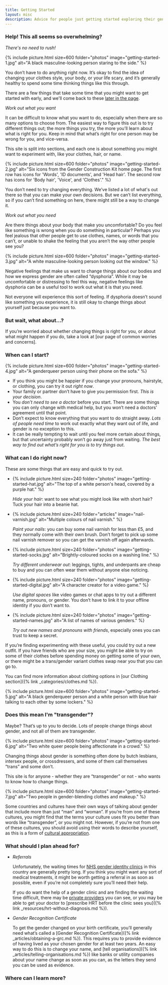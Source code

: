 ```yaml
---
title: Getting Started
layout: misc
description: Advice for people just getting started exploring their gender
---
```


### Help! This all seems so overwhelming?

*There's no need to rush!*

{% include picture.html size=600 folder="photos" image="getting-started-1.jpg" alt="A black masculine-looking person staring to the side." %}

You don’t have to do anything right now. It’s okay to find the idea of changing your clothes style, your body, or your life scary, and it’s generally healthy to spend some time thinking things like this through.

There are a few things that take some time that you might want to get started with early, and we'll come back to these [later in the page](#what-can-i-do-right-now).

*Work out what you want*

It can be difficult to know what you want to do, especially when there are so many options to choose from. The easiest way to figure this out is to try different things out; the more things you try, the more you’ll learn about what is right for you. Keep in mind that what’s right for one person may be wrong for you, and vice-versa.

This site is split into sections, and each one is about something you might want to experiment with, like your clothes, hair, or name.

{% include picture.html size=600 folder="photos" image="getting-started-2.jpg" alt="Six icons from the Gender Construction Kit home page. The first row has icons for 'Words', 'ID documents', and 'Head hair'. The second row has icons for 'Body hair', 'Voice', and 'Clothes'." %}

You don’t need to try changing everything. We’ve listed a lot of what's out there so that you can make your own decisions. But we can’t list everything, so if you can’t find something on here, there might still be a way to change it.

*Work out what you need*

Are there things about your body that make you uncomfortable? Do you feel like something is wrong when you do something in particular? Perhaps you feel jealous that other people get to use clothes, names, or words that you can’t, or unable to shake the feeling that you aren’t the way other people see you?

{% include picture.html size=600 folder="photos" image="getting-started-3.jpg" alt="A white masculine-looking person looking out the window." %}

Negative feelings that make us want to change things about our bodies and how we express gender are often called “dysphoria”. While it may be uncomfortable or distressing to feel this way, negative feelings like dysphoria can be a useful tool to work out what it is that you need.

Not everyone will experience this sort of feeling. If dysphoria doesn’t sound like something you experience, it is still okay to change things about yourself just because you want to.

### But wait, what about...?

If you’re worried about whether changing things is right for you, or about what might happen if you do, take a look at [our page of common worries and concerns].

### When can I start?

{% include picture.html size=600 folder="photos" image="getting-started-4.jpg" alt="A genderqueer person using their phone on the sofa." %}

* If you think you might be happier if you change your pronouns, hairstyle, or clothing, you can try it out *right now*.
* Your family or partner don’t have to give you permission first. *This is your decision*.
* You *don’t need to see a doctor* before you start. There are some things you can only change with medical help, but you won’t need a doctors’ agreement until that point.
* Don’t expect to know everything that you want to do straight away. *Lots of people need time* to work out exactly what they want out of life, and gender is no exception to this.
* It can be really tempting to wait until you feel more certain about things, but that uncertainty probably won’t go away just from waiting. *The best way to find out what’s right for you is to try things out*.

### What can I do right now?

These are some things that are easy and quick to try out.

<ul class="columns getting-started">
<li>

{% include picture.html size=240 folder="photos" image="getting-started-hat.jpg" alt="The top of a white person's head, covered by a purple hat." %}

*Hide your hair*: want to see what you might look like with short hair? Tuck your hair into a beanie hat.

</li><li>

{% include picture.html size=240 folder="articles" image="nail-varnish.jpg" alt="Multiple colours of nail varnish." %}

*Paint your nails*: you can buy some nail varnish for less than £5, and they normally come with their own brush. Don’t forget to pick up some nail varnish remover so you can get the varnish off again afterwards.

</li>
<li>

{% include picture.html size=240 folder="photos" image="getting-started-socks.jpg" alt="Brightly-coloured socks on a washing line." %}

*Try different underwear out*: leggings, tights, and underpants are cheap to buy and you can often wear them without anyone else noticing.

</li>
<li>

{% include picture.html size=240 folder="photos" image="getting-started-digital.jpg" alt="A character creator for a video game." %}

*Use digital spaces* like video games or chat apps to try out a different name, pronouns, or gender. You don’t have to link it to your offline identity if you don’t want to.

</li>
<li>

{% include picture.html size=240 folder="photos" image="getting-started-names.jpg" alt="A list of names of various genders." %}

*Try out new names and pronouns with friends*, especially ones you can trust to keep a secret.

</li>
</ul>

If you’re finding experimenting with these useful, you could try out a new outfit. If you have friends who are your size, you might be able to try on some of their clothes before spending money on getting some of your own, or there might be a trans/gender variant clothes swap near you that you can go to.

You can find more information about clothing options in [our Clothing section]({% link _categories/clothes.md %}).

{% include picture.html size=600 folder="photos" image="getting-started-5.jpg" alt="A black genderqueer person and a white person with blue hair talking to each other by some lockers." %}

### Does this mean I'm "transgender"?

Maybe? That’s up to you to decide. Lots of people change things about gender, and not all of them are transgender. 

{% include picture.html size=600 folder="photos" image="getting-started-6.jpg" alt="Two white queer people being affectionate in a crowd." %}

Changing things about gender is something often done by butch lesbians, intersex people, or crossdressers, and some of them call themselves “trans” and some don’t.

This site is for anyone - whether they are “transgender” or not - who wants to know how to change things.

{% include picture.html size=600 folder="photos" image="getting-started-7.jpg" alt="Two people in gender-blending clothes and makeup." %}

Some countries and cultures have their own ways of talking about gender that include more than just “man” and “woman”. If you’re from one of these cultures, you might find that the terms your culture uses fit you better than words like “transgender”, or you might not. However, if you’re not from one of these cultures, you should avoid using their words to describe yourself, as this is a form of [cultural appropriation](https://en.wikipedia.org/wiki/Cultural_appropriation).

### What should I plan ahead for?

* *Referrals*

  Unfortunately, the waiting times for [NHS gender identity clinics](resources/gender-services/#free-uk-based-services) in this country are generally pretty long. If you think you might want any sort of medical treatments, it might be worth getting a referral in as soon as possible, even if you’re not completely sure you’ll need their help.

  If you do want the help of a gender clinic and are finding the waiting time difficult, there may be [private providers](/resources/gender-services/#paid-uk-based-services) you can see, or you may be able to get your doctor to [prescribe HRT before the clinic sees you]({% link _resources/hrt-without-diagnosis.md %}).

* *Gender Recognition Certificate*

  To get the gender changed on your birth certificate, you’ll generally need what’s called a [Gender Recognition Certificate]({% link _articles/obtaining-a-grc.md %}). This requires you to provide evidence of having lived as your chosen gender for at least two years. An easy way to do this is to change your name, and [tell organisations]({% link _articles/telling-organisations.md %}) like banks or utility companies about your name change as soon as you can, as the letters they send you can be used as evidence.

### Where can I learn more?

